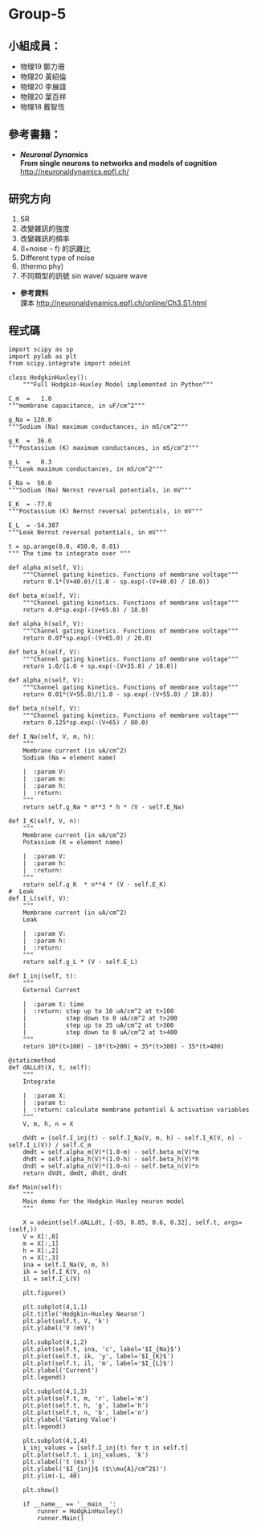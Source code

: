# Group-5
## **小組成員：**
* 物理19 鄭力珊<br />
* 物理20 黃紹倫<br />
* 物理20 李展誼<br />
* 物理20 葉百祥<br />
* 物理18 戴智恆<br />

## 參考書籍：
* ***Neuronal Dynamics***<br />
 **From single neurons to networks and models of cognition**<br />
  <http://neuronaldynamics.epfl.ch/>
## **研究方向**
1.	SR
2.	改變雜訊的強度
3.	改變雜訊的頻率
4.	(I+noise – f) 的訊雜比
5.	Different type of noise
6.	(thermo phy)
7.	不同類型的訊號 sin wave/ square wave

* **參考資料**<br />
課本 <http://neuronaldynamics.epfl.ch/online/Ch3.S1.html>

## **程式碼**
    import scipy as sp
    import pylab as plt
    from scipy.integrate import odeint

    class HodgkinHuxley():
        """Full Hodgkin-Huxley Model implemented in Python"""

    C_m  =   1.0
    """membrane capacitance, in uF/cm^2"""

    g_Na = 120.0
    """Sodium (Na) maximum conductances, in mS/cm^2"""

    g_K  =  36.0
    """Postassium (K) maximum conductances, in mS/cm^2"""

    g_L  =   0.3
    """Leak maximum conductances, in mS/cm^2"""

    E_Na =  50.0
    """Sodium (Na) Nernst reversal potentials, in mV"""

    E_K  = -77.0
    """Postassium (K) Nernst reversal potentials, in mV"""

    E_L  = -54.387
    """Leak Nernst reversal potentials, in mV"""

    t = sp.arange(0.0, 450.0, 0.01)
    """ The time to integrate over """

    def alpha_m(self, V):
        """Channel gating kinetics. Functions of membrane voltage"""
        return 0.1*(V+40.0)/(1.0 - sp.exp(-(V+40.0) / 10.0))

    def beta_m(self, V):
        """Channel gating kinetics. Functions of membrane voltage"""
        return 4.0*sp.exp(-(V+65.0) / 18.0)

    def alpha_h(self, V):
        """Channel gating kinetics. Functions of membrane voltage"""
        return 0.07*sp.exp(-(V+65.0) / 20.0)

    def beta_h(self, V):
        """Channel gating kinetics. Functions of membrane voltage"""
        return 1.0/(1.0 + sp.exp(-(V+35.0) / 10.0))

    def alpha_n(self, V):
        """Channel gating kinetics. Functions of membrane voltage"""
        return 0.01*(V+55.0)/(1.0 - sp.exp(-(V+55.0) / 10.0))

    def beta_n(self, V):
        """Channel gating kinetics. Functions of membrane voltage"""
        return 0.125*sp.exp(-(V+65) / 80.0)

    def I_Na(self, V, m, h):
        """
        Membrane current (in uA/cm^2)
        Sodium (Na = element name)

        |  :param V:
        |  :param m:
        |  :param h:
        |  :return:
        """
        return self.g_Na * m**3 * h * (V - self.E_Na)

    def I_K(self, V, n):
        """
        Membrane current (in uA/cm^2)
        Potassium (K = element name)

        |  :param V:
        |  :param h:
        |  :return:
        """
        return self.g_K  * n**4 * (V - self.E_K)
    #  Leak
    def I_L(self, V):
        """
        Membrane current (in uA/cm^2)
        Leak

        |  :param V:
        |  :param h:
        |  :return:
        """
        return self.g_L * (V - self.E_L)

    def I_inj(self, t):
        """
        External Current

        |  :param t: time
        |  :return: step up to 10 uA/cm^2 at t>100
        |           step down to 0 uA/cm^2 at t>200
        |           step up to 35 uA/cm^2 at t>300
        |           step down to 0 uA/cm^2 at t>400
        """
        return 10*(t>100) - 10*(t>200) + 35*(t>300) - 35*(t>400)

    @staticmethod
    def dALLdt(X, t, self):
        """
        Integrate

        |  :param X:
        |  :param t:
        |  :return: calculate membrane potential & activation variables
        """
        V, m, h, n = X

        dVdt = (self.I_inj(t) - self.I_Na(V, m, h) - self.I_K(V, n) - self.I_L(V)) / self.C_m
        dmdt = self.alpha_m(V)*(1.0-m) - self.beta_m(V)*m
        dhdt = self.alpha_h(V)*(1.0-h) - self.beta_h(V)*h
        dndt = self.alpha_n(V)*(1.0-n) - self.beta_n(V)*n
        return dVdt, dmdt, dhdt, dndt

    def Main(self):
        """
        Main demo for the Hodgkin Huxley neuron model
        """

        X = odeint(self.dALLdt, [-65, 0.05, 0.6, 0.32], self.t, args=(self,))
        V = X[:,0]
        m = X[:,1]
        h = X[:,2]
        n = X[:,3]
        ina = self.I_Na(V, m, h)
        ik = self.I_K(V, n)
        il = self.I_L(V)

        plt.figure()

        plt.subplot(4,1,1)
        plt.title('Hodgkin-Huxley Neuron')
        plt.plot(self.t, V, 'k')
        plt.ylabel('V (mV)')

        plt.subplot(4,1,2)
        plt.plot(self.t, ina, 'c', label='$I_{Na}$')
        plt.plot(self.t, ik, 'y', label='$I_{K}$')
        plt.plot(self.t, il, 'm', label='$I_{L}$')
        plt.ylabel('Current')
        plt.legend()

        plt.subplot(4,1,3)
        plt.plot(self.t, m, 'r', label='m')
        plt.plot(self.t, h, 'g', label='h')
        plt.plot(self.t, n, 'b', label='n')
        plt.ylabel('Gating Value')
        plt.legend()

        plt.subplot(4,1,4)
        i_inj_values = [self.I_inj(t) for t in self.t]
        plt.plot(self.t, i_inj_values, 'k')
        plt.xlabel('t (ms)')
        plt.ylabel('$I_{inj}$ ($\\mu{A}/cm^2$)')
        plt.ylim(-1, 40)

        plt.show()

        if __name__ == '__main__':
            runner = HodgkinHuxley()
            runner.Main()
